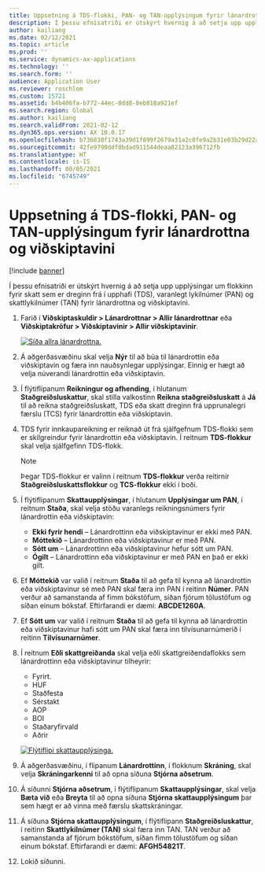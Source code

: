 ```yaml
---
title: Uppsetning á TDS-flokki, PAN- og TAN-upplýsingum fyrir lánardrottna og viðskiptavini
description: Í þessu efnisatriði er útskýrt hvernig á að setja upp upplýsingar um flokkinn fyrir skatt sem er dreginn frá í upphafi (TDS), varanlegt lykilnúmer (PAN) og skattlykilnúmer (TAN) fyrir lánardrottna og viðskiptavini.
author: kailiang
ms.date: 02/12/2021
ms.topic: article
ms.prod: ''
ms.service: dynamics-ax-applications
ms.technology: ''
ms.search.form: ''
audience: Application User
ms.reviewer: roschlom
ms.custom: 15721
ms.assetid: b4b406fa-b772-44ec-8dd8-8eb818a921ef
ms.search.region: Global
ms.author: kailiang
ms.search.validFrom: 2021-02-12
ms.dyn365.ops.version: AX 10.0.17
ms.openlocfilehash: b736838f1743a39d1f899f2679a31a2c0fe9a2b31e03b29d22af821314f329c9
ms.sourcegitcommit: 42fe9790ddf0bdad911544deaa82123a396712fb
ms.translationtype: HT
ms.contentlocale: is-IS
ms.lasthandoff: 08/05/2021
ms.locfileid: "6745749"
---
```

# <a name="tds-group-pan-and-tan-information-setup-for-vendors-and-customers"></a>Uppsetning á TDS-flokki, PAN- og TAN-upplýsingum fyrir lánardrottna og viðskiptavini

[!include [banner](../includes/banner.md)]

Í þessu efnisatriði er útskýrt hvernig á að setja upp upplýsingar um flokkinn fyrir skatt sem er dreginn frá í upphafi (TDS), varanlegt lykilnúmer (PAN) og skattlykilnúmer (TAN) fyrir lánardrottna og viðskiptavini.

1. Farið í **Viðskiptaskuldir \> Lánardrottnar \> Allir lánardrottnar** eða **Viðskiptakröfur \> Viðskiptavinir \> Allir viðskiptavinir**.

    [![Síða allra lánardrottna.](./media/apac-ind-TDS-55.png)](./media/apac-ind-TDS-55.png)

2. Á aðgerðasvæðinu skal velja **Nýr** til að búa til lánardrottin eða viðskiptavin og færa inn nauðsynlegar upplýsingar. Einnig er hægt að velja núverandi lánardrottin eða viðskiptavin.
3. Í flýtiflipanum **Reikningur og afhending**, í hlutanum **Staðgreiðsluskattur**, skal stilla valkostinn **Reikna staðgreiðsluskatt** á **Já** til að reikna staðgreiðsluskatt, TDS eða skatt dreginn frá upprunalegri færslu (TCS) fyrir lánardrottin eða viðskiptavin.
4. TDS fyrir innkaupareikning er reiknað út frá sjálfgefnum TDS-flokki sem er skilgreindur fyrir lánardrottin eða viðskiptavin. Í reitnum **TDS-flokkur** skal velja sjálfgefinn TDS-flokk.

    > [!NOTE]
    > Þegar TDS-flokkur er valinn í reitnum **TDS-flokkur** verða reitirnir **Staðgreiðsluskattsflokkur** og **TCS-flokkur** ekki í boði.

5. Í flýtiflipanum **Skattaupplýsingar**, í hlutanum **Upplýsingar um PAN**, í reitnum **Staða**, skal velja stöðu varanlegs reikningsnúmers fyrir lánardrottin eða viðskiptavin:

    - **Ekki fyrir hendi** – Lánardrottinn eða viðskiptavinur er ekki með PAN.
    - **Móttekið** – Lánardrottinn eða viðskiptavinur er með PAN.
    - **Sótt um** – Lánardrottinn eða viðskiptavinur hefur sótt um PAN.
    - **Ógilt** – Lánardrottinn eða viðskiptavinur er með PAN en það er ekki gilt.

6. Ef **Móttekið** var valið í reitnum **Staða** til að gefa til kynna að lánardrottin eða viðskiptavinur sé með PAN skal færa inn PAN í reitinn **Númer**. PAN verður að samanstanda af fimm bókstöfum, síðan fjórum tölustöfum og síðan einum bókstaf. Eftirfarandi er dæmi: **ABCDE1260A**.
7. Ef **Sótt um** var valið í reitnum **Staða** til að gefa til kynna að lánardrottin eða viðskiptavinur hafi sótt um PAN skal færa inn tilvísunarnúmerið í reitinn **Tilvísunarnúmer**.
8. Í reitnum **Eðli skattgreiðanda** skal velja eðli skattgreiðendaflokks sem lánardrottinn eða viðskiptavinur tilheyrir:

    - Fyrirt.  
    - HUF
    - Staðfesta
    - Sérstakt
    - AOP
    - BOI
    - Staðaryfirvald
    - Aðrir

    [![Flýtiflipi skattaupplýsinga.](./media/apac-ind-TDS-56.png)](./media/apac-ind-TDS-56.png)

9. Á aðgerðasvæðinu, í flipanum **Lánardrottinn**, í flokknum **Skráning**, skal velja **Skráningarkenni** til að opna síðuna **Stjórna aðsetrum**.
10. Á síðunni **Stjórna aðsetrum**, í flýtiflipanum **Skattaupplýsingar**, skal velja **Bæta við** eða **Breyta** til að opna síðuna **Stjórna skattaupplýsingum** þar sem hægt er að vinna með færslu skattskráningar.
11. Á síðuna **Stjórna skattaupplýsingum**, í flýtiflipann **Staðgreiðsluskattur**, í reitinn **Skattlykilnúmer (TAN)** skal færa inn TAN. TAN verður að samanstanda af fjórum bókstöfum, síðan fimm tölustöfum og síðan einum bókstaf. Eftirfarandi er dæmi: **AFGH54821T**.
12. Lokið síðunni.
